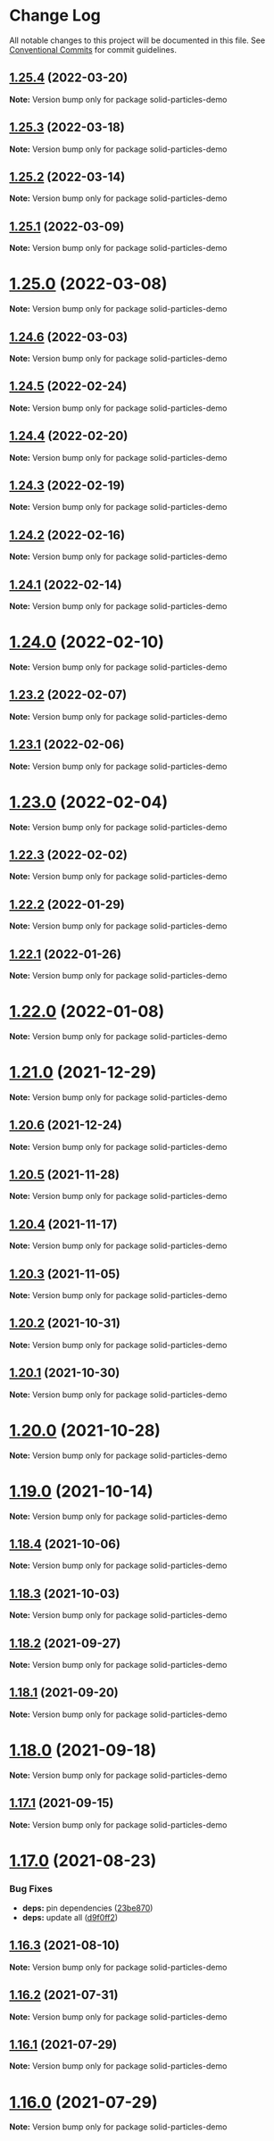 # Change Log

All notable changes to this project will be documented in this file.
See [Conventional Commits](https://conventionalcommits.org) for commit guidelines.

## [1.25.4](https://github.com/matteobruni/tsparticles/compare/solid-particles-demo@1.25.3...solid-particles-demo@1.25.4) (2022-03-20)

**Note:** Version bump only for package solid-particles-demo





## [1.25.3](https://github.com/matteobruni/tsparticles/compare/solid-particles-demo@1.25.2...solid-particles-demo@1.25.3) (2022-03-18)

**Note:** Version bump only for package solid-particles-demo





## [1.25.2](https://github.com/matteobruni/tsparticles/compare/solid-particles-demo@1.25.1...solid-particles-demo@1.25.2) (2022-03-14)

**Note:** Version bump only for package solid-particles-demo





## [1.25.1](https://github.com/matteobruni/tsparticles/compare/solid-particles-demo@1.25.0...solid-particles-demo@1.25.1) (2022-03-09)

**Note:** Version bump only for package solid-particles-demo





# [1.25.0](https://github.com/matteobruni/tsparticles/compare/solid-particles-demo@1.24.6...solid-particles-demo@1.25.0) (2022-03-08)

**Note:** Version bump only for package solid-particles-demo





## [1.24.6](https://github.com/matteobruni/tsparticles/compare/solid-particles-demo@1.24.5...solid-particles-demo@1.24.6) (2022-03-03)

**Note:** Version bump only for package solid-particles-demo





## [1.24.5](https://github.com/matteobruni/tsparticles/compare/solid-particles-demo@1.24.4...solid-particles-demo@1.24.5) (2022-02-24)

**Note:** Version bump only for package solid-particles-demo





## [1.24.4](https://github.com/matteobruni/tsparticles/compare/solid-particles-demo@1.24.3...solid-particles-demo@1.24.4) (2022-02-20)

**Note:** Version bump only for package solid-particles-demo





## [1.24.3](https://github.com/matteobruni/tsparticles/compare/solid-particles-demo@1.24.2...solid-particles-demo@1.24.3) (2022-02-19)

**Note:** Version bump only for package solid-particles-demo





## [1.24.2](https://github.com/matteobruni/tsparticles/compare/solid-particles-demo@1.24.1...solid-particles-demo@1.24.2) (2022-02-16)

**Note:** Version bump only for package solid-particles-demo





## [1.24.1](https://github.com/matteobruni/tsparticles/compare/solid-particles-demo@1.24.0...solid-particles-demo@1.24.1) (2022-02-14)

**Note:** Version bump only for package solid-particles-demo





# [1.24.0](https://github.com/matteobruni/tsparticles/compare/solid-particles-demo@1.23.2...solid-particles-demo@1.24.0) (2022-02-10)

**Note:** Version bump only for package solid-particles-demo





## [1.23.2](https://github.com/matteobruni/tsparticles/compare/solid-particles-demo@1.23.1...solid-particles-demo@1.23.2) (2022-02-07)

**Note:** Version bump only for package solid-particles-demo





## [1.23.1](https://github.com/matteobruni/tsparticles/compare/solid-particles-demo@1.23.0...solid-particles-demo@1.23.1) (2022-02-06)

**Note:** Version bump only for package solid-particles-demo





# [1.23.0](https://github.com/matteobruni/tsparticles/compare/solid-particles-demo@1.22.3...solid-particles-demo@1.23.0) (2022-02-04)

**Note:** Version bump only for package solid-particles-demo





## [1.22.3](https://github.com/matteobruni/tsparticles/compare/solid-particles-demo@1.22.2...solid-particles-demo@1.22.3) (2022-02-02)

**Note:** Version bump only for package solid-particles-demo





## [1.22.2](https://github.com/matteobruni/tsparticles/compare/solid-particles-demo@1.22.1...solid-particles-demo@1.22.2) (2022-01-29)

**Note:** Version bump only for package solid-particles-demo





## [1.22.1](https://github.com/matteobruni/tsparticles/compare/solid-particles-demo@1.22.0...solid-particles-demo@1.22.1) (2022-01-26)

**Note:** Version bump only for package solid-particles-demo





# [1.22.0](https://github.com/matteobruni/tsparticles/compare/solid-particles-demo@1.21.0...solid-particles-demo@1.22.0) (2022-01-08)

**Note:** Version bump only for package solid-particles-demo





# [1.21.0](https://github.com/matteobruni/tsparticles/compare/solid-particles-demo@1.20.6...solid-particles-demo@1.21.0) (2021-12-29)

**Note:** Version bump only for package solid-particles-demo





## [1.20.6](https://github.com/matteobruni/tsparticles/compare/solid-particles-demo@1.20.5...solid-particles-demo@1.20.6) (2021-12-24)

**Note:** Version bump only for package solid-particles-demo





## [1.20.5](https://github.com/matteobruni/tsparticles/compare/solid-particles-demo@1.20.4...solid-particles-demo@1.20.5) (2021-11-28)

**Note:** Version bump only for package solid-particles-demo





## [1.20.4](https://github.com/matteobruni/tsparticles/compare/solid-particles-demo@1.20.3...solid-particles-demo@1.20.4) (2021-11-17)

**Note:** Version bump only for package solid-particles-demo





## [1.20.3](https://github.com/matteobruni/tsparticles/compare/solid-particles-demo@1.20.2...solid-particles-demo@1.20.3) (2021-11-05)

**Note:** Version bump only for package solid-particles-demo





## [1.20.2](https://github.com/matteobruni/tsparticles/compare/solid-particles-demo@1.20.1...solid-particles-demo@1.20.2) (2021-10-31)

**Note:** Version bump only for package solid-particles-demo





## [1.20.1](https://github.com/matteobruni/tsparticles/compare/solid-particles-demo@1.20.0...solid-particles-demo@1.20.1) (2021-10-30)

**Note:** Version bump only for package solid-particles-demo





# [1.20.0](https://github.com/matteobruni/tsparticles/compare/solid-particles-demo@1.19.0...solid-particles-demo@1.20.0) (2021-10-28)

**Note:** Version bump only for package solid-particles-demo





# [1.19.0](https://github.com/matteobruni/tsparticles/compare/solid-particles-demo@1.18.4...solid-particles-demo@1.19.0) (2021-10-14)

**Note:** Version bump only for package solid-particles-demo





## [1.18.4](https://github.com/matteobruni/tsparticles/compare/solid-particles-demo@1.18.3...solid-particles-demo@1.18.4) (2021-10-06)

**Note:** Version bump only for package solid-particles-demo





## [1.18.3](https://github.com/matteobruni/tsparticles/compare/solid-particles-demo@1.18.2...solid-particles-demo@1.18.3) (2021-10-03)

**Note:** Version bump only for package solid-particles-demo





## [1.18.2](https://github.com/matteobruni/tsparticles/compare/solid-particles-demo@1.18.1...solid-particles-demo@1.18.2) (2021-09-27)

**Note:** Version bump only for package solid-particles-demo





## [1.18.1](https://github.com/matteobruni/tsparticles/compare/solid-particles-demo@1.18.0...solid-particles-demo@1.18.1) (2021-09-20)

**Note:** Version bump only for package solid-particles-demo





# [1.18.0](https://github.com/matteobruni/tsparticles/compare/solid-particles-demo@1.17.1...solid-particles-demo@1.18.0) (2021-09-18)

**Note:** Version bump only for package solid-particles-demo





## [1.17.1](https://github.com/matteobruni/tsparticles/compare/solid-particles-demo@1.17.0...solid-particles-demo@1.17.1) (2021-09-15)

**Note:** Version bump only for package solid-particles-demo





# [1.17.0](https://github.com/matteobruni/tsparticles/compare/solid-particles-demo@1.16.3...solid-particles-demo@1.17.0) (2021-08-23)


### Bug Fixes

* **deps:** pin dependencies ([23be870](https://github.com/matteobruni/tsparticles/commit/23be8708d698e1e37a18f2ed292cbccffb0f1e47))
* **deps:** update all ([d9f0ff2](https://github.com/matteobruni/tsparticles/commit/d9f0ff2f8c4ac269aaad5077492746e3da8fb422))





## [1.16.3](https://github.com/matteobruni/tsparticles/compare/solid-particles-demo@1.16.2...solid-particles-demo@1.16.3) (2021-08-10)

**Note:** Version bump only for package solid-particles-demo





## [1.16.2](https://github.com/matteobruni/tsparticles/compare/solid-particles-demo@1.16.1...solid-particles-demo@1.16.2) (2021-07-31)

**Note:** Version bump only for package solid-particles-demo





## [1.16.1](https://github.com/matteobruni/tsparticles/compare/solid-particles-demo@1.16.0...solid-particles-demo@1.16.1) (2021-07-29)

**Note:** Version bump only for package solid-particles-demo





# [1.16.0](https://github.com/matteobruni/tsparticles/compare/solid-particles-demo@1.15.0...solid-particles-demo@1.16.0) (2021-07-29)

**Note:** Version bump only for package solid-particles-demo
